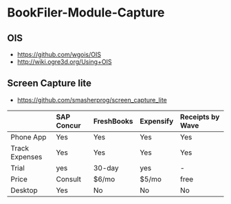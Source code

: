 # BookFiler-Module-Capture

## OIS
* https://github.com/wgois/OIS
* http://wiki.ogre3d.org/Using+OIS
## Screen Capture lite
* https://github.com/smasherprog/screen_capture_lite

|| SAP Concur |FreshBooks|Expensify|Receipts by Wave|
|:--|:--|:--|:--|:--|
|Phone App|Yes|Yes|Yes|Yes|
|Track Expenses|Yes|Yes|Yes|Yes|
|Trial|yes|30-day|yes|-|
|Price|Consult|$6/mo|$5/mo|free|
|Desktop|Yes|No|No|No|

